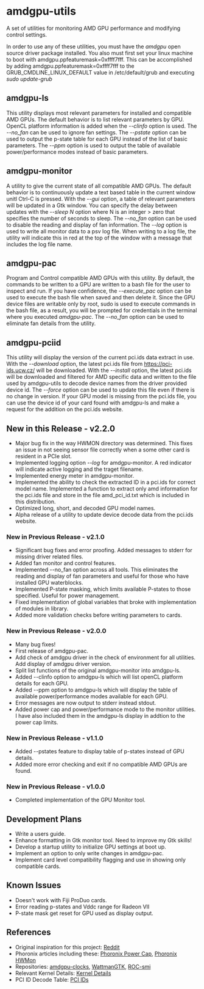 # amdgpu-utils
A set of utilities for monitoring AMD GPU performance and modifying control settings.

In order to use any of these utilities, you must have the *amdgpu* open source driver
package installed. You also must first set your linux machine to boot with
amdgpu.ppfeaturemask=0xffff7fff.  This can be accomplished by adding
amdgpu.ppfeaturemask=0xffff7fff to the GRUB_CMDLINE_LINUX_DEFAULT value in 
/etc/default/grub and executing *sudo update-grub*

## amdgpu-ls
This utility displays most relevant parameters for installed and compatible AMD GPUs.
The default behavior is to list relevant parameters by GPU.  OpenCL platform information
is added when the *--clinfo* option is used.  The *--no_fan* can be used to ignore fan
settings.  The *--pstate* option can be used to output the p-state table for each GPU
instead of the list of basic parameters.  The *--ppm* option is used to output the table
of available power/performance modes instead of basic parameters.

## amdgpu-monitor
A utility to give the current state of all compatible AMD GPUs. The default behavior
is to continuously update a text based table in the current window unitl Ctrl-C is
pressed.  With the *--gui* option, a table of relevant parameters will be updated
in a Gtk window.  You can specify the delay between updates with the *--sleep N*
option where N is an integer > zero that specifies the number of seconds to sleep.
The *--no_fan* option can be used to disable the reading and display of fan
information.  The *--log* option is used to write all monitor data to a psv log file.
When writing to a log file, the utility will indicate this in red at the top of the 
window with a message that includes the log file name.

## amdgpu-pac
Program and Control compatible AMD GPUs with this utility.  By default, the commands to
be written to a GPU are written to a bash file for the user to inspect and run.  If you
have confidence, the *--execute_pac* option can be used to execute the bash file when saved
and then delete it. Since the GPU device files are writable only by root, sudo is used to
execute commands in the bash file, as a result, you will be prompted for credentials in the
terminal where you executed *amdgpu-pac*. The *--no_fan* option can be used to eliminate
fan details from the utility.

## amdgpu-pciid
This utility will display the version of the current pci.ids data extract
in use.  With the *--download* option, the latest pci.ids file from 
https://pci-ids.ucw.cz/ will be downloaded. With the *--install* option,
the latest pci.ids will be downloaded and filtered for AMD specific data
and written to the file used by amdgpu-utils to decode device names from the
driver provided device id.  The *--force* option can be used to update this 
file even if there is no change in version.  If your GPU model is missing
from the pci.ids file, you can use the device id of your card found with 
amdgpu-ls and make a request for the addition on the pci.ids website.

## New in this Release  -  v2.2.0
* Major bug fix in the way HWMON directory was determined.  This fixes an issue in not seeing sensor file correctly when a some other card is resident in a PCIe slot.
* Implemented logging option *--log* for amdgpu-monitor. A red indicator will indicate active logging and the traget filename.
* Implemented energy meter in amdgpu-monitor.
* Implemented the ability to check the extracted ID in a pci.ids for correct model name.  Implemented a function to extract only amd information for the pci.ids file and store in the file amd_pci_id.txt which is included in this distribution.
* Optimized long, short, and decoded GPU model names.
* Alpha release of a utility to update device decode data from the pci.ids website.

### New in Previous Release  -  v2.1.0
* Significant bug fixes and error proofing.  Added messages to stderr for missing driver related files.
* Added fan monitor and control features.
* Implemented --no_fan option across all tools.  This eliminates the reading and display of fan parameters and useful for those who have installed GPU waterblocks.
* Implemented P-state masking, which limits available P-states to those specified. Useful for power management.
* Fixed implementation of global variables that broke with implementation of modules in library.
* Added more validation checks before writing parameters to cards.

### New in Previous Release  -  v2.0.0
* Many bug fixes!
* First release of amdgpu-pac.
* Add check of amdgpu driver in the check of environment for all utilities.  Add display of amdgpu driver version.
* Split list functions of the original amdgpu-monitor into amdgpu-ls.
* Added --clinfo option to amdgpu-ls which will list openCL platform details for each GPU.
* Added --ppm option to amdgpu-ls which will display the table of available power/performance modes available for each GPU.
* Error messages are now output to stderr instead stdout.
* Added power cap and power/performance mode to the monitor utilities.  I have also included them in the amdgpu-ls display in addtion to the power cap limits.

### New in Previous Release  -  v1.1.0
* Added --pstates feature to display table of p-states instead of GPU details.
* Added more error checking and exit if no compatible AMD GPUs are found.

### New in Previous Release  -  v1.0.0
* Completed implementation of the GPU Monitor tool.

## Development Plans
* Write a users guide.
* Enhance formatting in Gtk monitor tool. Need to improve my Gtk skills!
* Develop a startup utility to initialize GPU settings at boot up.
* Implement an option to only write changes in amdgpu-pac.
* Implement card level compatibility flagging and use in showing only compatible cards.

## Known Issues
* Doesn't work with Fiji ProDuo cards.
* Error reading p-states and Vddc range for Radeon VII
* P-state mask get reset for GPU used as display output.

## References
* Original inspiration for this project: <a href="https://www.reddit.com/r/Amd/comments/agwroj/how_to_overclock_your_amd_gpu_on_linux/?st=JSL25OVP&sh=306c2d15">Reddit</a>
* Phoronix articles including these: <a href="https://www.phoronix.com/scan.php?page=news_item&px=AMDGPU-Quick-WattMan-Cap-Test">Phoronix Power Cap</a>, <a href="https://www.phoronix.com/scan.php?page=news_item&px=AMDGPU-Linux-4.17-Round-1">Phoronix HWMon</a>
* Repositories: <a href="https://github.com/sibradzic/amdgpu-clocks">amdgpu-clocks</a>, <a href="https://github.com/BoukeHaarsma23/WattmanGTK">WattmanGTK</a>, <a href="https://github.com/RadeonOpenCompute/ROC-smi">ROC-smi</a>
* Relevant Kernel Details: <a href="https://www.kernel.org/doc/html/latest/gpu/amdgpu.html">Kernel Details</a>
* PCI ID Decode Table: <a href="https://pci-ids.ucw.cz/v2.2/pci.ids">PCI IDs</a>
